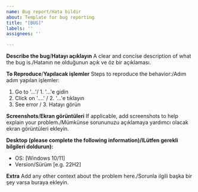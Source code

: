 ```yaml
---
name: Bug report/Hata bildir
about: Template for bug reporting
title: "[BUG]"
labels: ''
assignees: ''

---
```


**Describe the bug**/**Hatayı açıklayın**
A clear and concise description of what the bug is./Hatanın ne olduğunun açık ve öz bir açıklaması.


**To Reproduce**/**Yapılacak işlemler**
Steps to reproduce the behavior:/Adım adım yapılan işlemler:
1. Go to '...'/ 1. '...'e gidin
2. Click on '....' / 2. '...'e tıklayın
3. See error / 3. Hatayı görün

**Screenshots**/**Ekran görüntüleri**
If applicable, add screenshots to help explain your problem./Mümkünse sorununuzu açıklamaya yardımcı olacak ekran görüntüleri ekleyin.

**Desktop (please complete the following information)/lLütfen gerekli bilgileri doldurun):**
 - OS: [Windows 10/11]
 - Version/Sürüm [e.g. 22H2]

**Extra**
Add any other context about the problem here./Sorunla ilgili başka bir şey varsa buraya ekleyin.
